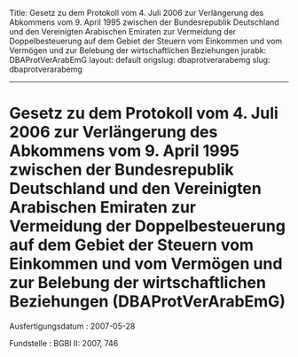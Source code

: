 Title: Gesetz zu dem Protokoll vom 4. Juli 2006 zur Verlängerung des Abkommens vom
  9. April 1995 zwischen der Bundesrepublik Deutschland und den Vereinigten Arabischen
  Emiraten zur Vermeidung der Doppelbesteuerung auf dem Gebiet der Steuern vom Einkommen
  und vom Vermögen und zur Belebung der wirtschaftlichen Beziehungen
jurabk: DBAProtVerArabEmG
layout: default
origslug: dbaprotverarabemg
slug: dbaprotverarabemg

---

# Gesetz zu dem Protokoll vom 4. Juli 2006 zur Verlängerung des Abkommens vom 9. April 1995 zwischen der Bundesrepublik Deutschland und den Vereinigten Arabischen Emiraten zur Vermeidung der Doppelbesteuerung auf dem Gebiet der Steuern vom Einkommen und vom Vermögen und zur Belebung der wirtschaftlichen Beziehungen (DBAProtVerArabEmG)

Ausfertigungsdatum
:   2007-05-28

Fundstelle
:   BGBl II: 2007, 746

